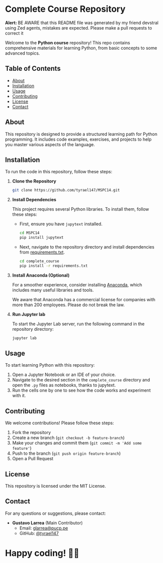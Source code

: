 # Complete Course Repository

<div class="alert alert-block alert-info"><b>Alert: </b> BE AWARE that this README file was generated by my friend devstral using Zed agents, mistakes are expected. Please make a pull requests to correct it</div>

Welcome to the **Python course** repository! This repo contains comprehensive materials for learning Python, from basic concepts to some advanced topics.

## Table of Contents

- [About](#about)
- [Installation](#installation)
- [Usage](#usage)
- [Contributing](#contributing)
- [License](#license)
- [Contact](#contact)

## About

This repository is designed to provide a structured learning path for Python programming. It includes code examples, exercises, and projects to help you master various aspects of the language.

## Installation

To run the code in this repository, follow these steps:

1. **Clone the Repository**
   ```bash
   git clone https://github.com/tyrael147/MSPC14.git
   ```

2. **Install Dependencies**

   This project requires several Python libraries. To install them, follow these steps:
    - First, ensure you have `jupytext` installed.
      ```bash
      cd MSPC14
      pip install jupytext
      ```
    - Next, navigate to the repository directory and install dependencies from [requirements.txt](2025-I/complete_course/requirements.txt).
      ```bash
      cd complete_course
      pip install -r requirements.txt
      ```

3. **Install Anaconda (Optional)**

   For a smoother experience, consider installing [Anaconda](https://www.anaconda.com/products/distribution), which includes many useful libraries and tools.

   We aware that Anaconda has a commercial license for companies with more than 200 employees. Please do not break the law.

4. **Run Jupyter lab**

   To start the Jupyter Lab server, run the following command in the repository directory:
   ```bash
   jupyter lab
   ```

## Usage

To start learning Python with this repository:

1. Open a Jupyter Notebook or an IDE of your choice.
2. Navigate to the desired section in the `complete_course` directory and open the `.py` files as notebooks, thanks to jupytext.
3. Run the cells one by one to see how the code works and experiment with it.

## Contributing

We welcome contributions! Please follow these steps:

1. Fork the repository
2. Create a new branch (`git checkout -b feature-branch`)
3. Make your changes and commit them (`git commit -m 'Add some feature'`)
4. Push to the branch (`git push origin feature-branch`)
5. Open a Pull Request

## License

This repository is licensed under the MIT License.

## Contact

For any questions or suggestions, please contact:

- **Gustavo Larrea** (Main Contributor)
  - Email: glarrea@pucp.pe
  - GitHub: [@tyrael147](https://github.com/tyrael147)

# Happy coding! 🚀🐍
